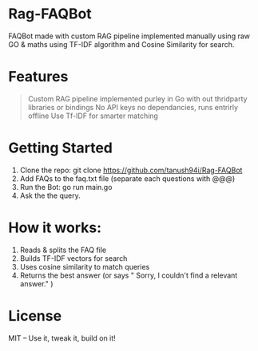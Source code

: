 # Rag-FAQBot
FAQBot made with custom RAG pipeline implemented manually using raw GO &amp; maths using TF-IDF algorithm and Cosine Similarity for search.
# Features
> Custom RAG pipeline implemented purley in Go with out thridparty libraries or bindings
> No API keys no dependancies, runs entrirly offline
> Use Tf-IDF for smarter matching 

# Getting Started
1. Clone the repo: git clone https://github.com/tanush94i/Rag-FAQBot 
2. Add FAQs to the faq.txt file (separate each questions with @@@)
3. Run the Bot: go run main.go 
4. Ask the the query.

# How it works:
1. Reads & splits the FAQ file
2. Builds TF-IDF vectors for search
3. Uses cosine similarity to match queries
4. Returns the best answer (or says " Sorry, I couldn't find a relevant answer." )

# License
MIT – Use it, tweak it, build on it! 

